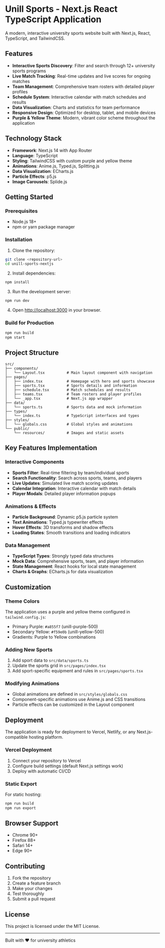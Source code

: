 # Unill Sports - Next.js React TypeScript Application

A modern, interactive university sports website built with Next.js, React, TypeScript, and TailwindCSS.

## Features

- **Interactive Sports Discovery**: Filter and search through 12+ university sports programs
- **Live Match Tracking**: Real-time updates and live scores for ongoing matches
- **Team Management**: Comprehensive team rosters with detailed player profiles
- **Schedule System**: Interactive calendar with match schedules and results
- **Data Visualization**: Charts and statistics for team performance
- **Responsive Design**: Optimized for desktop, tablet, and mobile devices
- **Purple & Yellow Theme**: Modern, vibrant color scheme throughout the application

## Technology Stack

- **Framework**: Next.js 14 with App Router
- **Language**: TypeScript
- **Styling**: TailwindCSS with custom purple and yellow theme
- **Animations**: Anime.js, Typed.js, Splitting.js
- **Data Visualization**: ECharts.js
- **Particle Effects**: p5.js
- **Image Carousels**: Splide.js

## Getting Started

### Prerequisites

- Node.js 18+ 
- npm or yarn package manager

### Installation

1. Clone the repository:
```bash
git clone <repository-url>
cd unill-sports-nextjs
```

2. Install dependencies:
```bash
npm install
```

3. Run the development server:
```bash
npm run dev
```

4. Open [http://localhost:3000](http://localhost:3000) in your browser.

### Build for Production

```bash
npm run build
npm start
```

## Project Structure

```
src/
├── components/
│   └── Layout.tsx          # Main layout component with navigation
├── pages/
│   ├── index.tsx           # Homepage with hero and sports showcase
│   ├── sports.tsx          # Sports details and information
│   ├── schedule.tsx        # Match schedules and results
│   ├── teams.tsx           # Team rosters and player profiles
│   └── _app.tsx            # Next.js app wrapper
├── data/
│   └── sports.ts           # Sports data and mock information
├── types/
│   └── index.ts            # TypeScript interfaces and types
├── styles/
│   └── globals.css         # Global styles and animations
└── public/
    └── resources/          # Images and static assets
```

## Key Features Implementation

### Interactive Components
- **Sports Filter**: Real-time filtering by team/individual sports
- **Search Functionality**: Search across sports, teams, and players
- **Live Updates**: Simulated live match scoring updates
- **Calendar Integration**: Interactive calendar with match details
- **Player Modals**: Detailed player information popups

### Animations & Effects
- **Particle Background**: Dynamic p5.js particle system
- **Text Animations**: Typed.js typewriter effects
- **Hover Effects**: 3D transforms and shadow effects
- **Loading States**: Smooth transitions and loading indicators

### Data Management
- **TypeScript Types**: Strongly typed data structures
- **Mock Data**: Comprehensive sports, team, and player information
- **State Management**: React hooks for local state management
- **Charts & Graphs**: ECharts.js for data visualization

## Customization

### Theme Colors
The application uses a purple and yellow theme configured in `tailwind.config.js`:

- Primary Purple: `#a855f7` (unill-purple-500)
- Secondary Yellow: `#f59e0b` (unill-yellow-500)
- Gradients: Purple to Yellow combinations

### Adding New Sports
1. Add sport data to `src/data/sports.ts`
2. Update the sports grid in `src/pages/index.tsx`
3. Add sport-specific equipment and rules in `src/pages/sports.tsx`

### Modifying Animations
- Global animations are defined in `src/styles/globals.css`
- Component-specific animations use Anime.js and CSS transitions
- Particle effects can be customized in the Layout component

## Deployment

The application is ready for deployment to Vercel, Netlify, or any Next.js-compatible hosting platform.

### Vercel Deployment
1. Connect your repository to Vercel
2. Configure build settings (default Next.js settings work)
3. Deploy with automatic CI/CD

### Static Export
For static hosting:
```bash
npm run build
npm run export
```

## Browser Support

- Chrome 90+
- Firefox 88+
- Safari 14+
- Edge 90+

## Contributing

1. Fork the repository
2. Create a feature branch
3. Make your changes
4. Test thoroughly
5. Submit a pull request

## License

This project is licensed under the MIT License.

---

Built with ❤️ for university athletics
